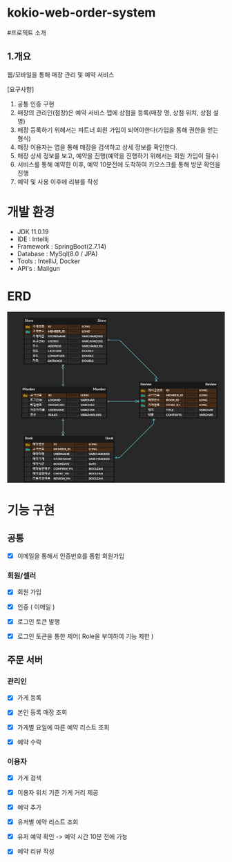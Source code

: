 # kokio-web-order-system

#프로젝트 소개

## 1.개요
웹/모바일을 통해 매장 관리 및 예약 서비스


[요구사항]
1. 공통 인증 구현
2. 매장의 관리인(점장)은 예약 서비스 앱에 상점을 등록(매장 명, 상점 위치, 상점 설명)
3. 매장 등록하기 위해서는 파트너 회원 가입이 되어야한다(가입을 통해 권한을 얻는 형식)
4. 매장 이용자는 앱을 통해 매장을 검색하고 상세 정보를 확인한다.
5. 매장 상세 정보를 보고, 예약을 진행(예약을 진행하기 위해서는 회원 가입이 필수)
6. 서비스를 통해 예약한 이후, 예약 10분전에 도착하여 키오스크를 통해 방문 확인을 진행
7. 예약 및 사용 이후에 리뷰를 작성



# 개발 환경
- JDK 11.0.19
- IDE : Intellij
- Framework : SpringBoot(2.7.14)
- Database : MySql(8.0 / JPA)
- Tools : IntelliJ, Docker
- API's : Mailgun

# ERD
![ERD](file/read/KIOSK_ERD.png)

# 기능 구현

## 공통
- [x] 이메일을 통해서 인증번호를 통합 회원가입

### 회원/셀러
- [x] 회원 가입
- [x] 인증 ( 이메일 )
- [x] 로그인 토큰 발행
- [x] 로그인 토큰을 통한 제어( Role을 부여하여 기능 제한 )



## 주문 서버

### 관리인
- [x] 가게 등록
- [x] 본인 등록 매장 조회
- [x] 가게별 요일에 따른 예약 리스트 조회
- [x] 예약 수락


### 이용자
- [x] 가게 검색
- [x] 이용자 위치 기준 가게 거리 제공
- [x] 예약 추가
- [x] 유저별 예약 리스트 조회
- [x] 유저 예약 확인 -> 예약 시간 10분 전에 가능
- [x] 예약 리뷰 작성

